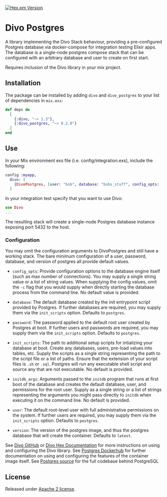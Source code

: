 [![Hex.pm Version](http://img.shields.io/hexpm/v/divo_postgres.svg?style=flat)](https://hex.pm/packages/divo_postgres)

# Divo Postgres

A library implementing the Divo Stack behaviour, providing a pre-configured Postgres
database via docker-compose for integration testing Elixir apps. The database is a
single-node postgres compose stack that can be configured with an arbitrary
database and user to create on first start.

Requires inclusion of the Divo library in your mix project.

## Installation

The package can be installed by adding `divo` and `divo_postgres` to your list of dependencies in `mix.exs`:

```elixir
def deps do
  [
    {:divo, "~> 1.3"},
    {:divo_postgres, "~> 0.2.0"}
  ]
end
```

## Use

In your Mix environment exs file (i.e. config/integration.exs), include the following:
```elixir
config :myapp,
  divo: [
    {DivoPostgres, [user: "bob", database: "bobs_stuff", config_opts: ["shared_buffers=256MB", "max_connections=200"]]}
  ]
```

In your integration test specify that you want to use Divo:
```elixir
use Divo
...
```

The resulting stack will create a single-node Postgres database instance exposing
port 5432 to the host.

### Configuration

You may omit the configuration arguments to DivoPostgres and still have a working stack. The bare
minimum configuration of a user, password, database, and version of postgres all provide default values.

* `config_opts`: Provide configuration options to the database engine itself (such as max number of
connections). You may supply a single string value or a list of string values. When supplying the config
values, omit the `-c` flag that you would supply when directly starting the database process from the command
line. No default value is provided.

* `database`: The default database created by the init entrypoint script provided by Postgres. If further
databases are required, you may supply them via the `init_scripts` option. Defaults to `postgres`.

* `password`: The password applied to the default root user created by Postgres at boot. If further users and
passwords are required, you may supply them via the `init_scripts` option. Defaults to `postgres`.

* `init_scripts`: The path to additional setup scripts for intializing your database at boot. Create any
databases, users, pre-load values into tables, etc. Supply the scripts as a single string representing the path
to the script file or a list of paths. Ensure that the extension of your script files is `.sh` or `.sql`.
Postgres will run any executable shell script and source any that are not executable. No default is provided.

* `initdb_args`: Arguments passed to the `initdb` program that runs at first boot of the database and creates
the default database, user, and permissions for the root user. Supply as a single string or a list of strings
representing the arguments you might pass directly to `initdb` when executing it on the command line. No default is provided.

* `user`: The default root-level user with full administrative permissions on the system. If further users are
required, you may supply them via the `init_scripts` option. Defaults to `postgres`.

* `version`: The version of the postgres image, and thus the postgres database that will create the container.
Defaults to `latest`.

See [Divo GitHub](https://github.com/smartcitiesdata/divo) or [Divo Hex Documentation](https://hexdocs.pm/divo) for more instructions on using and configuring the Divo library.
See [Postgres Dockerhub](https://hub.docker.com/_/postgres) for further documentation
on using and configuring the features of the container image itself.
See [Postgres source](https://www.postgresql.org/) for the full codebase behind PostgreSQL


## License
Released under [Apache 2 license](https://github.com/jeffgrunewald/divo_postgres/blob/master/LICENSE).
